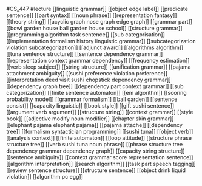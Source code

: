#CS_447
#lecture
[[linguistic grammar]]
[[object edge label]]
[[predicate sentence]]
[[part syntax]]
[[noun phrase]]
[[representation fantasy]]
[[theory string]]
[[acyclic graph nose graph edge graph]]
[[grammar part]]
[[bowl garden house ball garden house school]]
[[structure grammar]]
[[programming algorithm task sentence]]
[[sub categorisation]]
[[implementation formalism history linguistic grammar]]
[[subcategorization violation subcategorization]]
[[adjunct award]]
[[algorithms algorithm]]
[[tuna sentence structure]]
[[sentence dependency grammar]]
[[representation context grammar dependency]]
[[frequency estimation]]
[[verb sleep subject]]
[[string structure]]
[[unification grammar]]
[[pajama attachment ambiguity]]
[[sushi preference violation preference]]
[[interpretation deed visit sushi chopstick dependency grammar]]
[[dependency graph tree]]
[[dependency part context grammar]]
[[sub categorization]]
[[finite sentence automaton]]
[[em algorithm]]
[[scoring probability model]]
[[grammar formalism]]
[[ball garden]]
[[sentence consist]]
[[capacity linguistic]]
[[book style]]
[[gift sushi sentence]]
[[argument verb argument]]
[[structure string]]
[[context grammar]]
[[style book]]
[[adjective modify noun modifier]]
[[chapter skin grammar]]
[[elephant pajama elephant pajama]]
[[pajama attache]]
[[dependency tree]]
[[formalism syntactician programming]]
[[sushi tuna]]
[[object verb]]
[[analysis context]]
[[finite automaton]]
[[loop attitude]]
[[structure phrase structure tree]]
[[verb sushi tuna noun phrase]]
[[phrase structure tree dependency grammar dependency graph]]
[[capacity string structure]]
[[sentence ambiguity]]
[[context grammar score representation sentence]]
[[algorithm interpretation]]
[[search algorithm]]
[[task part speech tagging]]
[[review sentence structure]]
[[structure sentence]]
[[object drink liquid violation]]
[[algorithm pc egg]]
